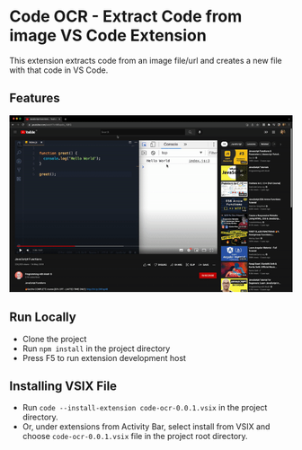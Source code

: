 # Code OCR - Extract Code from image VS Code Extension

This extension extracts code from an image file/url and creates a new file with that code in VS Code.

## Features

![Demo](demo.gif) [](demo.gif)

## Run Locally

- Clone the project
- Run `npm install` in the project directory
- Press F5 to run extension development host

## Installing VSIX File

- Run `code --install-extension code-ocr-0.0.1.vsix` in the project directory.
- Or, under extensions from Activity Bar, select install from VSIX and choose `code-ocr-0.0.1.vsix` file in the project root directory.
